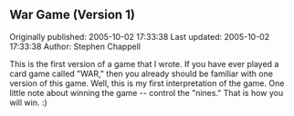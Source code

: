 ## War Game (Version 1) 
Originally published: 2005-10-02 17:33:38 
Last updated: 2005-10-02 17:33:38 
Author: Stephen Chappell 
 
This is the first version of a game that I wrote. If you have ever played a card game called "WAR," then you already should be familiar with one version of this game. Well, this is my first interpretation of the game. One little note about winning the game -- control the "nines." That is how you will win. :)